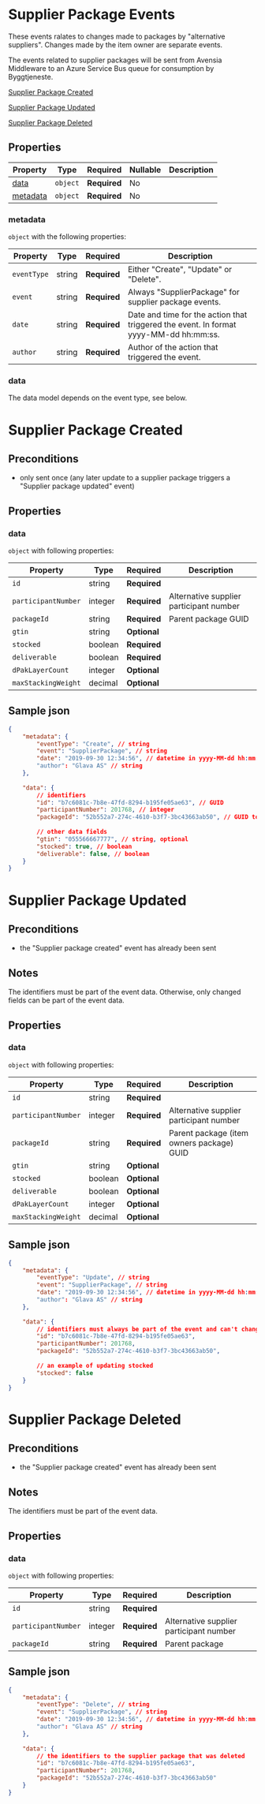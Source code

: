 # Supplier Package Events

These events ralates to changes made to packages by "alternative suppliers". Changes made by the item owner are separate events.

The events related to supplier packages will be sent from Avensia Middleware to an Azure Service Bus queue for consumption by Byggtjeneste.

[Supplier Package Created](#Supplier-Package-Created)

[Supplier Package Updated](#Supplier-Package-Updated)

[Supplier Package Deleted](#Supplier-Package-Deleted)

## Properties

| Property              | Type     | Required     | Nullable | Description                                |
| --------------------- | -------- | ------------ | -------- | ------------------------------------------ |
| [data](#data)         | `object` | **Required** | No       |         |
| [metadata](#metadata) | `object` | **Required** | No       |         |

### metadata

`object` with the following properties:

| Property          | Type    | Required     | Description |
| ------------------| ------- | ------------ | ------- |
| `eventType`       | string  | **Required** | Either "Create", "Update" or "Delete".
| `event`           | string  | **Required** | Always "SupplierPackage" for supplier package events.
| `date`            | string  | **Required** | Date and time for the action that triggered the event. In format yyyy-MM-dd hh:mm:ss.
| `author`          | string  | **Required** | Author of the action that triggered the event.

### data
The data model depends on the event type, see below.


# Supplier Package Created 

## Preconditions
- only sent once (any later update to a supplier package triggers a "Supplier package updated" event)

## Properties

### data

`object` with following properties:

| Property                | Type    | Required     | Description |
| ----------------------- | ------- | ------------ | ------- |
| `id`                    | string  | **Required** | 
| `participantNumber`	  | integer | **Required** | Alternative supplier participant number
| `packageId`          	  | string  | **Required** | Parent package GUID
| `gtin`          		  | string  | **Optional** | 
| `stocked`          	  | boolean | **Required** | 
| `deliverable`           | boolean | **Required** | 
| `dPakLayerCount`  	  | integer  | **Optional** | 
| `maxStackingWeight`     | decimal  | **Optional** | 


## Sample json
```json
{
	"metadata": {
		"eventType": "Create", // string
		"event": "SupplierPackage", // string
		"date": "2019-09-30 12:34:56", // datetime in yyyy-MM-dd hh:mm:ss
		"author": "Glava AS" // string
	},
	
	"data": {
		// identifiers
		"id": "b7c6081c-7b8e-47fd-8294-b195fe05ae63", // GUID
		"participantNumber": 201768, // integer
		"packageId": "52b552a7-274c-4610-b3f7-3bc43663ab50", // GUID to a package entity
		
		// other data fields
		"gtin": "055566667777", // string, optional
		"stocked": true, // boolean
		"deliverable": false, // boolean
	}
}

```

# Supplier Package Updated 

## Preconditions
- the "Supplier package created" event has already been sent

## Notes
The identifiers must be part of the event data.
Otherwise, only changed fields can be part of the event data.

## Properties

### data

`object` with following properties:

| Property                | Type    | Required     | Description |
| ----------------------- | ------- | ------------ | ------- |
| `id`                    | string  | **Required** | 
| `participantNumber`	  | integer | **Required** | Alternative supplier participant number
| `packageId`          	  | string  | **Required** | Parent package (item owners package) GUID
| `gtin`          		  | string  | **Optional** | 
| `stocked`          	  | boolean | **Optional** | 
| `deliverable`           | boolean | **Optional** | 
| `dPakLayerCount`  	  | integer  | **Optional** | 
| `maxStackingWeight`     | decimal  | **Optional** | 

## Sample json

```json
{
	"metadata": {
		"eventType": "Update", // string
		"event": "SupplierPackage", // string
		"date": "2019-09-30 12:34:56", // datetime in yyyy-MM-dd hh:mm:ss
		"author": "Glava AS" // string
	},
	
	"data": {
		// identifiers must always be part of the event and can't change value
		"id": "b7c6081c-7b8e-47fd-8294-b195fe05ae63",
		"participantNumber": 201768,
		"packageId": "52b552a7-274c-4610-b3f7-3bc43663ab50",
		
		// an example of updating stocked
		"stocked": false
	}
}

```

# Supplier Package Deleted 

## Preconditions
- the "Supplier package created" event has already been sent

## Notes
The identifiers must be part of the event data.

## Properties

### data

`object` with following properties:

| Property                | Type    | Required     | Description |
| ----------------------- | ------- | ------------ | ------- |
| `id`                    | string  | **Required** | 
| `participantNumber`	  | integer | **Required** | Alternative supplier participant number
| `packageId`          	  | string  | **Required** | Parent package 


## Sample json

```json
{
	"metadata": {
		"eventType": "Delete", // string
		"event": "SupplierPackage", // string
		"date": "2019-09-30 12:34:56", // datetime in yyyy-MM-dd hh:mm:ss
		"author": "Glava AS" // string
	},
	
	"data": {
		// the identifiers to the supplier package that was deleted
		"id": "b7c6081c-7b8e-47fd-8294-b195fe05ae63",
		"participantNumber": 201768,
		"packageId": "52b552a7-274c-4610-b3f7-3bc43663ab50"
	}
}

```
